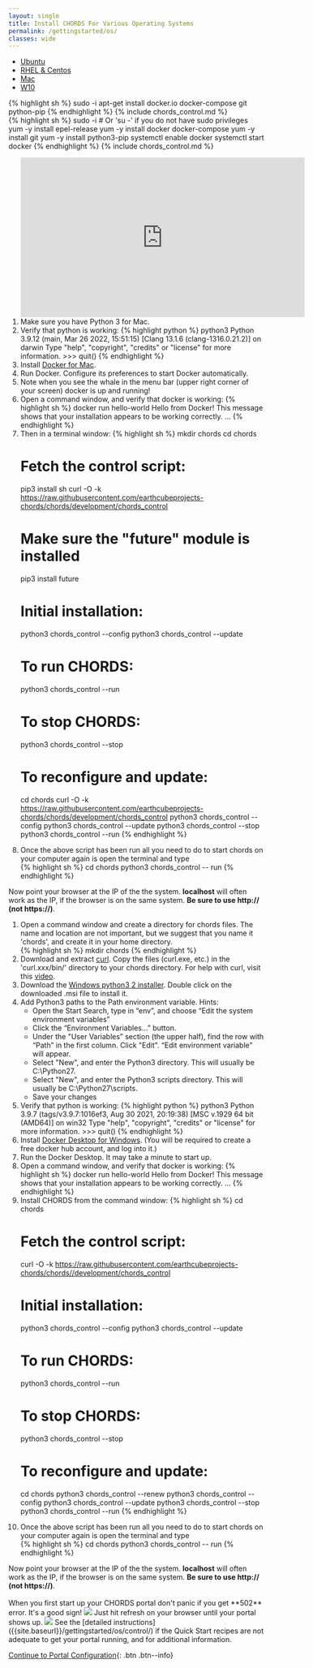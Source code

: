 ```yaml
---
layout: single
title: Install CHORDS For Various Operating Systems
permalink: /gettingstarted/os/
classes: wide
---
```


<div id="tabs">
  <ul>
    <li><a href="#tabs-Ubuntu">Ubuntu</a></li> <!-- Using JqueryUI to set names and colors on the tabs -->
    <li><a href="#tabs-RHEL">RHEL & Centos</a></li>
    <li><a href="#tabs-Macos">Mac</a></li>
    <li><a href="#tabs-W10">W10</a></li>
  </ul>

  <div id="tabs-Ubuntu"> <!-- content under tab -->
  <div id="ub" class="tab-pane active">
  {% highlight sh %}
  sudo -i
  apt-get install docker.io docker-compose git python-pip
  {% endhighlight %}
  {% include chords_control.md %}
  </div>
  </div>

  <div id="tabs-RHEL"> <!-- content under tab -->
  <div id="centos7" class="tab-pane">
  {% highlight sh %}
  sudo -i # Or 'su -' if you do not have sudo privileges
  yum -y install epel-release
  yum -y install docker docker-compose
  yum -y install git
  yum -y install python3-pip
  systemctl enable docker
  systemctl start docker
  {% endhighlight %}
  {% include chords_control.md %}
  </div>
  </div>

  <div id="tabs-Macos"> <!-- content under tab -->
  <div id="macos" class="tab-pane">
  <ol>
  <iframe width="560" height="315" src="https://www.youtube.com/embed/jR_XToKChYI" frameborder="0" allow="accelerometer; autoplay; encrypted-media; gyroscope; picture-in-picture" allowfullscreen></iframe>

  <li>Make sure you have Python 3 for Mac</a>.</li>
  <li>Verify that python is working:
  {% highlight python %} 
  python3
  Python 3.9.12 (main, Mar 26 2022, 15:51:15)  
  [Clang 13.1.6 (clang-1316.0.21.2)] on darwin
  Type "help", "copyright", "credits" or "license" for more information.
  >>> quit()
  {% endhighlight %}
  </li>
  <li>Install <a href="https://docs.docker.com/v17.09/docker-for-mac/install/">Docker for Mac</a>.</li>
  <li>Run Docker. Configure its preferences to start Docker automatically. </li>
  <li>Note when you see the whale in the menu bar (upper right corner of your screen) docker is up and running!</li>
  <li>Open a command window, and verify that docker is working:
  {% highlight sh %} 
  docker run hello-world
  Hello from Docker!
  This message shows that your installation appears to be working correctly.
  ...
 {% endhighlight %} </li>
  <li>Then in a terminal window:
  {% highlight sh %}
  mkdir chords
  cd chords

  # Fetch the control script:
  pip3 install sh
  curl -O -k https://raw.githubusercontent.com/earthcubeprojects-chords/chords/development/chords_control

  # Make sure the "future" module is installed
  pip3 install future

  # Initial installation:
  python3 chords_control --config
  python3 chords_control --update

  # To run CHORDS:
  python3 chords_control --run

  # To stop CHORDS:
  python3 chords_control --stop

  # To reconfigure and update:
  cd chords
  curl -O -k  https://raw.githubusercontent.com/earthcubeprojects-chords/chords/development/chords_control
  python3 chords_control --config
  python3 chords_control --update
  python3 chords_control --stop
  python3 chords_control --run
  {% endhighlight %} 
  </li>
  <li> Once the above script has been run all you need to do to start chords on your computer again is open the terminal and type </li>
  {% highlight sh %}
  cd chords
  python3 chords_control -- run
  {% endhighlight %}

  </ol>
  Now point your browser at the IP of the the system. <strong>localhost</strong>
  will often work as the IP, if the browser is on the same system.
  <strong>Be sure to use http:// (not https://)</strong>.
  </div>
  </div>

  <div id="tabs-W10"> <!-- content under tab -->
  <ol>
  <li>Open a command window and create a directory for chords files. The name and location are not important, but we suggest that you name it 'chords', and create it in your home directory.</li>
  {% highlight sh %}
  mkdir chords
  {% endhighlight %}

  <li>Download  and extract <a href="https://curl.haxx.se/windows/" target="_blank">curl</a>. Copy the files (curl.exe, etc.) in the 'curl.xxx/bin/' directory to your chords directory. For help with curl, visit this <a href="https://www.youtube.com/watch?v=8f9DfgRGOBo">video</a>.</li>

  <li>Download the <a href="https://www.python.org/ftp/python/2.7.16/python-2.7.16.amd64.msi">Windows python3 2 installer</a>. Double click on the downloaded .msi file to install it.</li>

  <li>Add Python3 paths to the Path environment variable. Hints:
  <ul>
    <li>Open the Start Search, type in “env”, and choose “Edit the system environment variables”</li>
    <li> Click the “Environment Variables…” button.</li>
    <li>Under the "User Variables” section (the upper half), find the row with “Path” in the first column. Click "Edit". “Edit environment variable” will appear.</li>
    <li>Select "New", and enter the Python3 directory. This will usually be C:\Python27.</li>
    <li>Select "New", and enter the Python3 scripts directory. This will usually be C:\Python27\scripts.</li>
    <li>Save your changes</li>
  </ul>
  </li>

  <li>Verify that python is working:
  {% highlight python %} 
  python3
  Python 3.9.7 (tags/v3.9.7:1016ef3, Aug 30 2021, 20:19:38) [MSC v.1929 64 bit (AMD64)] on win32
  Type "help", "copyright", "credits" or "license" for more information.
  >>> quit()
  {% endhighlight %}
  </li>

  <li>Install <a href="https://docs.docker.com/docker-for-windows/install/" target="_blank">Docker Desktop for Windows</a>. (You will be required to create a free docker hub account, and log into it.)</li>

  <li>Run the Docker Desktop. It may take a minute to start up.</li>

  <li>Open a command window, and verify that docker is working:
  {% highlight sh %} 
  docker run hello-world
  Hello from Docker!
  This message shows that your installation appears to be working correctly.
  ...
 {% endhighlight %} </li>

  <li>Install CHORDS from the command window:
  {% highlight sh %}
  cd chords

# Fetch the control script:
curl -O -k https://raw.githubusercontent.com/earthcubeprojects-chords/chords//development/chords_control

# Initial installation:
python3 chords_control --config
python3 chords_control --update

# To run CHORDS:
python3 chords_control --run

# To stop CHORDS:
python3 chords_control --stop

# To reconfigure and update:
cd chords
python3 chords_control --renew
python3 chords_control --config
python3 chords_control --update
python3 chords_control --stop
python3 chords_control --run
  {% endhighlight %} 
  </li>
  <li> Once the above script has been run all you need to do to start chords on your computer again is open the terminal and type </li>
  {% highlight sh %}
  cd chords
  python3 chords_control -- run
  {% endhighlight %}
  </ol>
Now point your browser at the IP of the the system. <strong>localhost</strong>
will often work as the IP, if the browser is on the same system.
<strong>Be sure to use http:// (not https://)</strong>.
  </div>
</div>
<br>
When you first start up your CHORDS portal don't panic if you get **502** error. It's a good sign!
<a href = "{{ site.baseurl }}/assets/images/goodError.png"><img class="img-responsive" src="{{ site.baseurl }}/assets/images/goodError.png"></a>
Just hit refresh on your browser until your portal shows up.
<a href = "{{ site.baseurl }}/assets/images/CHORDS success.png"><img class="img-responsive" src="{{ site.baseurl }}/assets/images/CHORDS success.png"></a>
See the [detailed instructions]({{site.baseurl}}/gettingstarted/os/control/) if the Quick Start recipes are not adequate
to get your portal running, and for additional information.
<script>
$("#tabs").tabs();
</script>

<!--## Once your portal is running visit [portal configuration]({{site.baseurl}}/admin/) to continue setting up your portal.-->
[Continue to Portal Configuration]({{site.baseurl}}/admin/){: .btn .btn--info}
